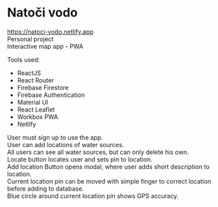 # Natoči vodo

https://natoci-vodo.netlify.app \
Personal project \
Interactive map app - PWA

Tools used:
- ReactJS
- React Router
- Firebase Firestore
- Firebase Authentication
- Material UI
- React Leaflet 
- Workbox PWA
- Netlify


User must sign up to use the app.\
User can add locations of water sources.\
All users can see all water sources, but can only delete his own.\
Locate button locates user and sets pin to location.\
Add location Button opens modal, where user adds short description to location.\
Current location pin can be moved with simple finger to correct location before adding to database.\
Blue circle around current location pin shows GPS accuracy.



